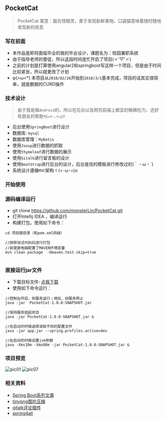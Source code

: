 ## PocketCat
> PocketCat  寓意：猫古怪精灵，善于发现新鲜事物。口袋猫意味着随时随地发现新的信息

### 写在前面
- 本作品是即将面临毕业的我的毕业设计，课题名为：校园兼职系统
- 由于指导老师的督促，所以这段时间连忙开启了项目(〃'▽'〃)
- 之前的计划是打算使用angular2和springboot写这样一个项目，但是由于时间比较紧张，所以就更改了计划
- φ(>ω<*) 本项目从`2018/02/26`开始到`2018/3/1`基本完成，项目的话其实很简单，就是数据的CURD操作

### 技术设计
> 由于我是做`Android`的，所以在后台以及网页前端上都显的略微吃力，还好有朋友的帮助٩(๑>◡<๑)۶ 

- 后台使用`SpringBoot`进行设计
- 数据库: `mysql`
- 数据库管理：`MyBatis`
- 使用`Jsoup`进行数据的抓取
- 使用`thymeleaf`进行数据的展示
- 使用`Gitalk`进行留言板的设计
- 使用`BootStrap`进行后台的设计，后台是找的模板进行修改过的(｀・ω・´)
- 系统设计遵循`MVC`架构ヾ(=･ω･=)o

### 开始使用

### 源码编译运行
- git clone https://github.com/monsterLin/PocketCat.git
- 打开Intellij IDEA ，编译运行
- 构建打包，使用如下命令：

```
cd 项目跟目录（和pom.xml同级）

//排除测试代码后进行打包
//前提是电脑配置了MAVEN环境变量
mvn clean package  -Dmaven.test.skip=true


```

### 直接运行jar文件
- 下载目标文件: [点我下载](http://oszh5svp5.bkt.clouddn.com/pocketcat/PocketCat-1.0.0-SNAPSHOT.jar)
- 使用如下命令运行：

```
//控制台开启，则服务运行；相反，则服务停止
java -jar  PocketCat-1.0.0-SNAPSHOT.jar

//保持服务挂起状态
java -jar PocketCat-1.0.0-SNAPSHOT.jar &

//在启动的时候选择读取不同的配置文件
java -jar app.jar --spring.profiles.active=dev

//在启动的时候设置jvm参数
java -Xms10m -Xmx80m -jar PocketCat-1.0.0-SNAPSHOT.jar &

```


### 项目预览
![pic01](http://oszh5svp5.bkt.clouddn.com/pocketcat/pic01.png)
![pic07](http://oszh5svp5.bkt.clouddn.com/pocketcat/pic07.png)

### 相关资料
- [Spring Boot系列文章](http://www.ityouknow.com/spring-boot.html)
- [tinypng图片压缩](https://tinypng.com/)
- [gitalk评论插件](https://github.com/gitalk/gitalk)
- [spring4all](http://www.spring4all.com/)
